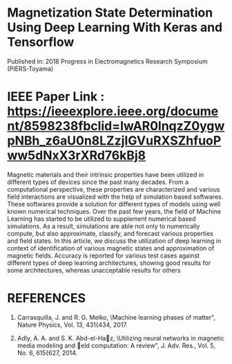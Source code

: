 # Magnetization State Determination Using Deep Learning With Keras and Tensorflow
Published in: 2018 Progress in Electromagnetics Research Symposium (PIERS-Toyama)

# IEEE Paper Link : https://ieeexplore.ieee.org/document/8598238fbclid=IwAR0lnqzZ0ygwpNBh_z6aU0n8LZzjIGVuRXSZhfuoPww5dNxX3rXRd76kBj8

Magnetic materials and their intrinsic properties have been utilized in different types of devices since the past many decades. From a computational perspective, these properties are characterized and various field interactions are visualized with the help of simulation based softwares. These softwares provide a solution for different types of models using well known numerical techniques. Over the past few years, the field of Machine Learning has started to be utilized to supplement numerical based simulations. As a result, simulations are able not only to numerically compute, but also approximate, classify, and forecast various properties and field states. In this article, we discuss the utilization of deep learning in context of identification of various magnetic states and approximation of magnetic fields. Accuracy is reported for various test cases against different types of deep learning architectures, showing good results for some architectures, whereas unacceptable results for others

# REFERENCES

1. Carrasquilla, J. and R. G. Melko, \Machine learning phases of matter", Nature Physics, Vol. 13,
431{434, 2017.

2. Adly, A. A. and S. K. Abd-el-Haz, \Utilizing neural networks in magnetic media modeling
and eld computation: A review", J. Adv. Res., Vol. 5, No. 6, 615{627, 2014.
